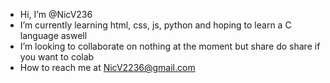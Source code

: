 -  Hi, I’m @NicV236
-  I’m currently learning html, css, js, python and hoping to learn a C language aswell
-  I’m looking to collaborate on nothing at the moment but share do share if you want to colab
-  How to reach me at NicV2236@gmail.com  

<!---
NicV236/NicV236 is a ✨ special ✨ repository because its `README.md` (this file) appears on your GitHub profile.
You can click the Preview link to take a look at your changes.
--->

